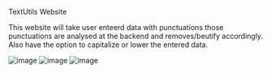 TextUtils Website

This website will take user enteerd data with punctuations those punctuations are analysed at the backend and removes/beutify accordingly. Also have the option to capitalize or lower the entered data.

![image](https://github.com/user-attachments/assets/5fb857cd-af9a-46e6-8cb9-1769bc39dc02)
![image](https://github.com/user-attachments/assets/ecaef0fb-a280-4a35-afde-0d48d64c2255)
![image](https://github.com/user-attachments/assets/26e188e2-8218-4201-b74f-f99c3b41e35a)



